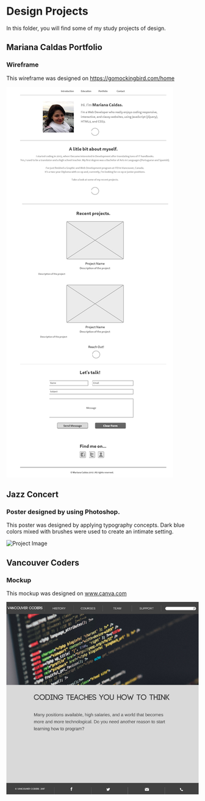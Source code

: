 # Design Projects






In this folder, you will find some of my study projects of design.




## Mariana Caldas Portfolio 
### Wireframe

This wireframe was designed on https://gomockingbird.com/home

![Project Image](https://github.com/MarianaSouza/Design_Projects/blob/master/mariana_portfolio_wireframe.png)







## Jazz Concert
### Poster designed by using Photoshop.

This poster was designed by applying typography concepts. 
Dark blue colors mixed with brushes were used to create an intimate setting.

![Project Image](https://github.com/MarianaSouza/JazzConcert_Poster_Photoshop/blob/master/jazzPoster2.PNG)







## Vancouver Coders
### Mockup

This mockup was designed on www.canva.com

![Project Image](https://github.com/MarianaSouza/Design_Projects/blob/master/Vancouver%20coders%20wireframe.png)
